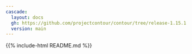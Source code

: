 ```yaml
---
cascade:
  layout: docs
  gh: https://github.com/projectcontour/contour/tree/release-1.15.1
  version: main
---
```


{{% include-html README.md %}}
